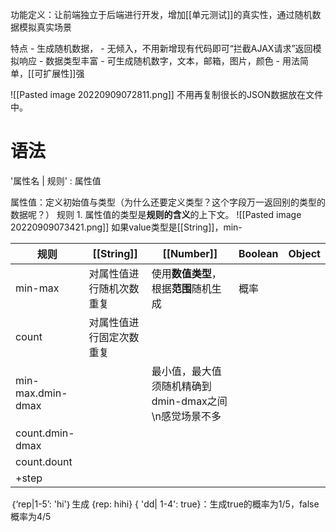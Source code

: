 功能定义：让前端独立于后端进行开发，增加[[单元测试]]的真实性，通过随机数据模拟真实场景

特点
	- 生成随机数据，
	- 无倾入，不用新增现有代码即可“拦截AJAX请求”返回模拟响应
	- 数据类型丰富
		- 可生成随机数字，文本，邮箱，图片，颜色
	- 用法简单，[[可扩展性]]强

![[Pasted image 20220909072811.png]]
不用再复制很长的JSON数据放在文件中。

# 语法
'属性名 | 规则' : 属性值

属性值：定义初始值与类型（为什么还要定义类型？这个字段万一返回别的类型的数据呢？）
规则
	1. 属性值的类型是**规则的含义**的上下文。
![[Pasted image 20220909073421.png]]
如果value类型是[[String]]，min-

| 规则 | [[String]] | [[Number]] | Boolean | Object |
| --- | --- | --- | --- | --- |
| min-max | 对属性值进行随机次数重复 | 使用**数值类型**，根据**范围**随机生成 | 概率 |  |
| count | 对属性值进行固定次数重复 |  |  |  |
| min-max.dmin-dmax |  | 最小值，最大值须随机精确到dmin-dmax之间\\n感觉场景不多 |  |  |
| count.dmin-dmax |  |  |  |  |
| count.dount |  |  |  |  |
| +step |  |  |  |  |

｛‘rep|1-5’: 'hi'｝生成 {rep: hihi}
{ 'dd| 1-4': true}：生成true的概率为1/5，false概率为4/5